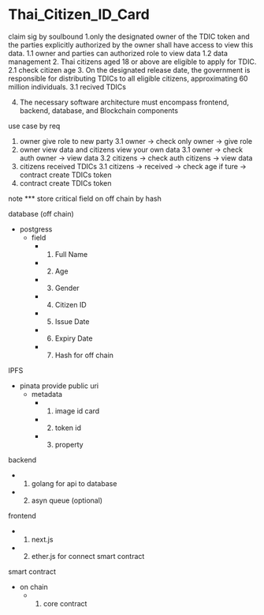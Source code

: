 # Thai_Citizen_ID_Card
claim sig by soulbound
1.only the designated owner of the TDIC token and the
parties explicitly authorized by the owner shall have access to view this data.
	1.1 owner and parties can authorized role to view data 
	1.2 data management 
2. Thai citizens aged 18 or above are eligible to apply for TDIC.
	2.1 check citizen age
3. On the designated release date, the government is responsible for distributing
TDICs to all eligible citizens, approximating 60 million individuals.
	3.1 recived TDICs

4. The necessary software architecture must encompass frontend, backend, database,
and Blockchain components

use case by req
1. owner give role to new party
	3.1 owner -> check only owner -> give role
2. owner view data and citizens view your own data
	3.1 owner -> check auth owner -> view data 
	3.2 citizens -> check auth citizens -> view data
3. citizens received TDICs 
	3.1 citizens -> received -> check age if ture -> contract create TDICs token 
4. contract create TDICs token 

note ***
store critical field on off chain by hash 

database (off chain)
- postgress 
	- field 
		- 1. Full Name
		- 2. Age
		- 3. Gender
		- 4. Citizen ID
	  	- 5. Issue Date
		- 6. Expiry Date
		- 7. Hash for off chain

IPFS
- pinata provide public uri
	- metadata 
		- 1. image id card 
		- 2. token id
		- 3. property

backend 
- 1. golang for api to database
- 2. asyn queue (optional)
	
frontend 
- 1. next.js 
- 2. ether.js for connect smart contract

smart contract 
- on chain
	- 1. core contract

	
